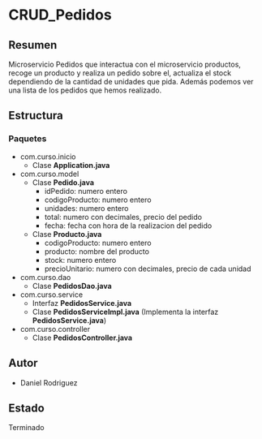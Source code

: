 # CRUD_Pedidos
## Resumen
Microservicio Pedidos que interactua con el microservicio productos, recoge un producto y realiza un pedido sobre el, actualiza el stock dependiendo
de la cantidad de unidades que pida. Además podemos ver una lista de los pedidos que hemos realizado. 
## Estructura
### Paquetes
* com.curso.inicio
  - Clase **Application.java**
* com.curso.model
  - Clase **Pedido.java**
    - idPedido: numero entero
    - codigoProducto: numero entero
    - unidades: numero entero
    - total: numero con decimales, precio del pedido
    - fecha: fecha con hora de la realizacion del pedido
  - Clase **Producto.java**
    - codigoProducto: numero entero
    - producto: nombre del producto
    - stock: numero entero
    - precioUnitario: numero con decimales, precio de cada unidad
* com.curso.dao
  - Clase **PedidosDao.java**
* com.curso.service
  - Interfaz **PedidosService.java**
  - Clase **PedidosServiceImpl.java** (Implementa la interfaz **PedidosService.java**)
* com.curso.controller
  - Clase **PedidosController.java**
## Autor
* Daniel Rodriguez
## Estado
Terminado
